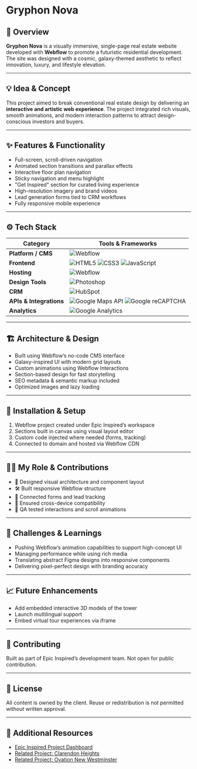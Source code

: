 # **Gryphon Nova**  

## 🧭 Overview  
**Gryphon Nova** is a visually immersive, single-page real estate website developed with **Webflow** to promote a futuristic residential development. The site was designed with a cosmic, galaxy-themed aesthetic to reflect innovation, luxury, and lifestyle elevation.

---

## 💡 Idea & Concept  
This project aimed to break conventional real estate design by delivering an **interactive and artistic web experience**. The project integrated rich visuals, smooth animations, and modern interaction patterns to attract design-conscious investors and buyers.

---

## ✨ Features & Functionality  
- Full-screen, scroll-driven navigation  
- Animated section transitions and parallax effects  
- Interactive floor plan navigation  
- Sticky navigation and menu highlight  
- "Get Inspired" section for curated living experience  
- High-resolution imagery and brand videos  
- Lead generation forms tied to CRM workflows  
- Fully responsive mobile experience  

---

## ⚙️ Tech Stack  
| **Category**              | **Tools & Frameworks** |
|---------------------------|------------------------|
| **Platform / CMS**        | ![Webflow](https://img.shields.io/badge/Webflow-4353FF?style=for-the-badge&logo=webflow&logoColor=white) |
| **Frontend**              | ![HTML5](https://img.shields.io/badge/HTML5-E34F26?style=for-the-badge&logo=html5&logoColor=white) ![CSS3](https://img.shields.io/badge/CSS3-1572B6?style=for-the-badge&logo=css3&logoColor=white) ![JavaScript](https://img.shields.io/badge/JavaScript-F7DF1E?style=for-the-badge&logo=javascript&logoColor=black) |
| **Hosting**               | ![Webflow](https://img.shields.io/badge/Webflow-4353FF?style=for-the-badge&logo=webflow&logoColor=white) |
| **Design Tools**          | ![Photoshop](https://img.shields.io/badge/Adobe%20Photoshop-31A8FF?style=for-the-badge&logo=adobephotoshop&logoColor=white) |
| **CRM** | ![HubSpot](https://img.shields.io/badge/HubSpot-FF7A59?style=for-the-badge&logo=hubspot&logoColor=white) |
| **APIs & Integrations**   | ![Google Maps API](https://img.shields.io/badge/Google%20Maps%20API-4285F4?style=for-the-badge&logo=googlemaps&logoColor=white) ![Google reCAPTCHA](https://img.shields.io/badge/Google%20reCAPTCHA-4285F4?style=for-the-badge&logo=google&logoColor=white) |
| **Analytics**             | ![Google Analytics](https://img.shields.io/badge/Analytics-e37400?logo=googleanalytics&logoColor=white&style=for-the-badge) |

---

## 🏗 Architecture & Design  
- Built using Webflow’s no-code CMS interface  
- Galaxy-inspired UI with modern grid layouts  
- Custom animations using Webflow Interactions  
- Section-based design for fast storytelling  
- SEO metadata & semantic markup included  
- Optimized images and lazy loading  

---

## 🚀 Installation & Setup  
1. Webflow project created under Epic Inspired’s workspace  
2. Sections built in canvas using visual layout editor  
3. Custom code injected where needed (forms, tracking)  
4. Connected to domain and hosted via Webflow CDN  

---

## 🧑‍💻 My Role & Contributions  
- 🌌 Designed visual architecture and component layout  
- 🛠️ Built responsive Webflow structure  
- 🎯 Connected forms and lead tracking  
- 🧼 Ensured cross-device compatibility  
- 🧪 QA tested interactions and scroll animations  

---

## 🧗 Challenges & Learnings  
- Pushing Webflow’s animation capabilities to support high-concept UI  
- Managing performance while using rich media  
- Translating abstract Figma designs into responsive components  
- Delivering pixel-perfect design with branding accuracy  

---

## 📈 Future Enhancements  
- Add embedded interactive 3D models of the tower  
- Launch multilingual support  
- Embed virtual tour experiences via iframe  

---

## 🤝 Contributing  
Built as part of Epic Inspired’s development team. Not open for public contribution.

---

## 🪪 License  
All content is owned by the client. Reuse or redistribution is not permitted without written approval.

---

## 🔗 Additional Resources  
- [Epic Inspired Project Dashboard](../GitHubDashboard.md)  
- [Related Project: Clarendon Heights](../ClarendonHeights.md)  
- [Related Project: Ovation New Westminster](../OvationNewWestminster.md)  

